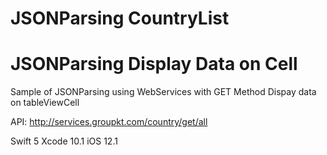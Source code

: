 # JSONParsing CountryList
# JSONParsing Display Data on Cell
Sample of JSONParsing using WebServices with GET Method
Dispay data on tableViewCell

API: http://services.groupkt.com/country/get/all

Swift 5
Xcode 10.1
iOS 12.1
